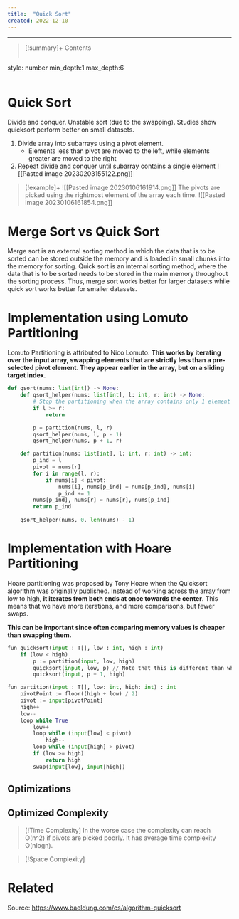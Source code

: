 ```yaml
---
title:  "Quick Sort"
created: 2022-12-10
---
```

---


>[!summary]+ Contents
>```toc
style: number
min_depth:1
max_depth:6 
>```

# Quick Sort
Divide and conquer. Unstable sort (due to the swapping). Studies show quicksort perform better on small datasets.

1. Divide array into subarrays using a pivot element.
	- Elements less than pivot are moved to the left, while elements greater are moved to the right
2. Repeat divide and conquer until subarray contains a single element
![[Pasted image 20230203155122.png]]

> [!example]+ 
> ![[Pasted image 20230106161914.png]]
> The pivots are picked using the rightmost element of the array each time.
> ![[Pasted image 20230106161854.png]]
> 

# Merge Sort vs Quick Sort
Merge sort is an external sorting method in which the data that is to be sorted can be stored outside the memory and is loaded in small chunks into the memory for sorting. Quick sort is an internal sorting method, where the data that is to be sorted needs to be stored in the main memory throughout the sorting process. Thus, merge sort works better for larger datasets while quick sort works better for smaller datasets.
# Implementation using Lomuto Partitioning
Lomuto Partitioning is attributed to Nico Lomuto. **This works by iterating over the input array, swapping elements that are strictly less than a pre-selected pivot element. They appear earlier in the array, but on a sliding target index**.
```python
def qsort(nums: list[int]) -> None:
    def qsort_helper(nums: list[int], l: int, r: int) -> None:
	    # Stop the partitioning when the array contains only 1 element
        if l >= r: 
	        return

        p = partition(nums, l, r)
        qsort_helper(nums, l, p - 1)
        qsort_helper(nums, p + 1, r)

    def partition(nums: list[int], l: int, r: int) -> int:
        p_ind = l
        pivot = nums[r]
        for i in range(l, r):
            if nums[i] < pivot: 
                nums[i], nums[p_ind] = nums[p_ind], nums[i]
                p_ind += 1
        nums[p_ind], nums[r] = nums[r], nums[p_ind]
        return p_ind
        
    qsort_helper(nums, 0, len(nums) - 1)
```

# Implementation with Hoare Partitioning
Hoare partitioning was proposed by Tony Hoare when the Quicksort algorithm was originally published. Instead of working across the array from low to high, **it iterates from both ends at once towards the center**. This means that we have more iterations, and more comparisons, but fewer swaps.

**This can be important since often comparing memory values is cheaper than swapping them.**
```python
fun quicksort(input : T[], low : int, high : int) 
    if (low < high) 
        p := partition(input, low, high) 
        quicksort(input, low, p) // Note that this is different than when using Lomuto
        quicksort(input, p + 1, high)

fun partition(input : T[], low: int, high: int) : int
    pivotPoint := floor((high + low) / 2)
    pivot := input[pivotPoint]
    high++
    low-- 
    loop while True
        low++
        loop while (input[low] < pivot)
            high--
        loop while (input[high] > pivot)
        if (low >= high)
            return high
        swap(input[low], input[high])
```


## Optimizations

## Optimized Complexity

>[!Time Complexity]
>In the worse case the complexity can reach O(n^2) if pivots are picked poorly. It has average time complexity O(nlogn).

>[!Space Complexity]



# Related
Source: https://www.baeldung.com/cs/algorithm-quicksort